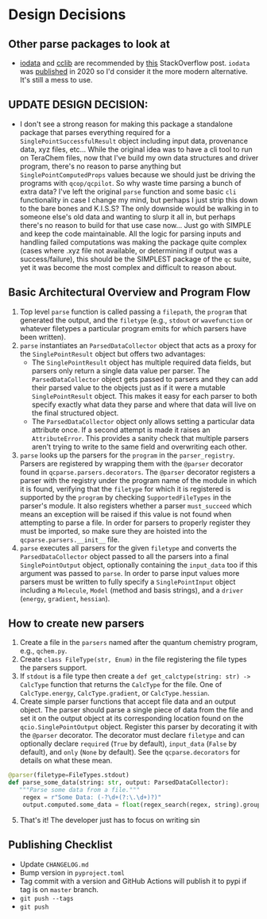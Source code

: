 # Design Decisions

## Other parse packages to look at

- [iodata](https://github.com/theochem/iodata) and [cclib](https://cclib.github.io/contents.html) are recommended by [this](https://mattermodeling.stackexchange.com/questions/6532/whats-the-best-quantum-chemistry-output-parser-for-the-command-line) StackOverflow post. `iodata` was [published](https://onlinelibrary.wiley.com/doi/abs/10.1002/jcc.26468?casa_token=iQFOBtKf0qAAAAAA:pAv_vxn6Nfis_DhQENlqGpeIZoawNhJYCg17fdobB3ftuyEbHSOAyHbsjKTeU_AdVS48EiqqQDzUHKNf) in 2020 so I'd consider it the more modern alternative. It's still a mess to use.

## UPDATE DESIGN DECISION:

- I don't see a strong reason for making this package a standalone package that parses everything required for a `SinglePointSuccessfulResult` object including input data, provenance data, xyz files, etc... While the original idea was to have a cli tool to run on TeraChem files, now that I've build my own data structures and driver program, there's no reason to parse anything but `SinglePointComputedProps` values because we should just be driving the programs with `qcop/qcpilot`. So why waste time parsing a bunch of extra data? I've left the original `parse` function and some basic `cli` functionality in case I change my mind, but perhaps I just strip this down to the bare bones and K.I.S.S? The only downside would be walking in to someone else's old data and wanting to slurp it all in, but perhaps there's no reason to build for that use case now... Just go with SIMPLE and keep the code maintainable. All the logic for parsing inputs and handling failed computations was making the package quite complex (cases where .xyz file not available, or determining if output was a success/failure), this should be the SIMPLEST package of the `qc` suite, yet it was become the most complex and difficult to reason about.

## Basic Architectural Overview and Program Flow

1. Top level `parse` function is called passing a `filepath`, the `program` that generated the output, and the `filetype` (e.g., `stdout` or `wavefunction` or whatever filetypes a particular program emits for which parsers have been written).
2. `parse` instantiates an `ParsedDataCollector` object that acts as a proxy for the `SinglePointResult` object but offers two advantages:
   - The `SinglePointResult` object has multiple required data fields, but parsers only return a single data value per parser. The `ParsedDataCollector` object gets passed to parsers and they can add their parsed value to the objects just as if it were a mutable `SinglePointResult` object. This makes it easy for each parser to both specify exactly what data they parse and where that data will live on the final structured object.
   - The `ParsedDataCollector` object only allows setting a particular data attribute once. If a second attempt is made it raises an `AttributeError`. This provides a sanity check that multiple parsers aren't trying to write to the same field and overwriting each other.
3. `parse` looks up the parsers for the `program` in the `parser_registry`. Parsers are registered by wrapping them with the `@parser` decorator found in `qcparse.parsers.decorators`. The `@parser` decorator registers a parser with the registry under the program name of the module in which it is found, verifying that the `filetype` for which it is registered is supported by the `program` by checking `SupportedFileTypes` in the parser's module. It also registers whether a parser `must_succeed` which means an exception will be raised if this value is not found when attempting to parse a file. In order for parsers to properly register they must be imported, so make sure they are hoisted into the `qcparse.parsers.__init__` file.
4. `parse` executes all parsers for the given `filetype` and converts the `ParsedDataCollector` object passed to all the parsers into a final `SinglePointOutput` object, optionally containing the `input_data` too if this argument was passed to `parse`. In order to parse input values more parsers must be written to fully specify a `SinglePointInput` object including a `Molecule`, `Model` (method and basis strings), and a `driver` (`energy`, `gradient`, `hessian`).

## How to create new parsers

1. Create a file in the `parsers` named after the quantum chemistry program, e.g., `qchem.py`.
2. Create `class FileType(str, Enum)` in the file registering the file types the parsers support.
3. If `stdout` is a file type then create a `def get_calctype(string: str) -> CalcType` function that returns the `CalcType` for the file. One of `CalcType.energy`, `CalcType.gradient`, or `CalcType.hessian`.
4. Create simple parser functions that accept file data and an output object. The parser should parse a single piece of data from the file and set it on the output object at its corresponding location found on the `qcio.SinglePointOutput` object. Register this parser by decorating it with the `@parser` decorator. The decorator must declare `filetype` and can optionally declare `required` (`True` by default), `input_data` (`False` by default), and `only` (`None` by default). See the `qcparse.decorators` for details on what these mean.

```py
@parser(filetype=FileTypes.stdout)
def parse_some_data(string: str, output: ParsedDataCollector):
   """Parse some data from a file."""
    regex = r"Some Data: (-?\d+(?:\.\d+)?)"
    output.computed.some_data = float(regex_search(regex, string).group(1))

```

5. That's it! The developer just has to focus on writing sin

## Publishing Checklist

- Update `CHANGELOG.md`
- Bump version in `pyproject.toml`
- Tag commit with a version and GitHub Actions will publish it to pypi if tag is on `master` branch.
- `git push --tags`
- `git push`
